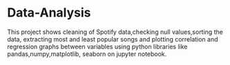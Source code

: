 # Data-Analysis
This project shows cleaning of Spotify data,checking null values,sorting the data,
extracting most and least popular songs and plotting correlation and regression
 graphs between variables using python libraries like pandas,numpy,matplotlib,
seaborn on jupyter notebook.
